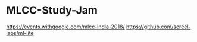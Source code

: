 # MLCC-Study-Jam
https://events.withgoogle.com/mlcc-india-2018/
https://github.com/screel-labs/ml-lite
